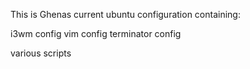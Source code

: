 This is Ghenas current ubuntu configuration containing:

i3wm config
vim config
terminator config

various scripts
